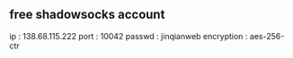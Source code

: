 ## free shadowsocks account
  ip : 138.68.115.222
  port : 10042
  passwd : jinqianweb
  encryption : aes-256-ctr
